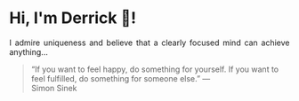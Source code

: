 # Hi, I'm Derrick 👋!
<p align="justify">I admire uniqueness and believe that a clearly focused mind can achieve anything...</p> 
<!-- #quote-start -->
<blockquote>&ldquo;If you want to feel happy, do something for yourself. If you want to feel fulfilled, do something for someone else.&rdquo; &mdash; <footer>Simon Sinek</footer></blockquote>
<!-- #quote-end -->
